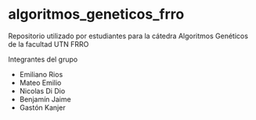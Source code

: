 # algoritmos_geneticos_frro

Repositorio utilizado por estudiantes para la cátedra Algoritmos Genéticos de la facultad UTN FRRO

Integrantes del grupo

  - Emiliano Rios
  - Mateo Emilio
  - Nicolas Di Dio
  - Benjamín Jaime
  - Gastón Kanjer
